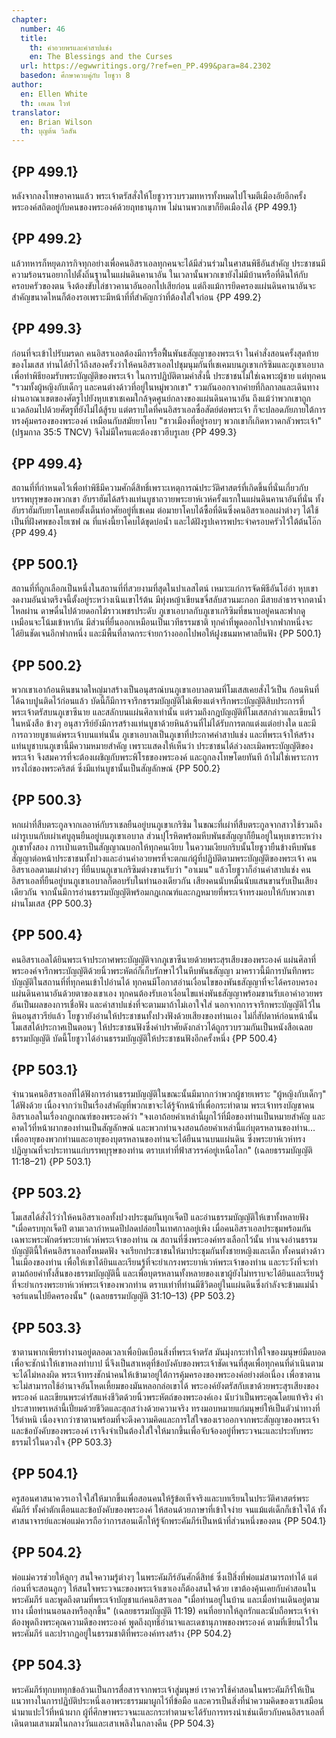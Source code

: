 ```yaml
---
chapter:
  number: 46
  title:
    th: คำอวยพรและคำสาปแช่ง
    en: The Blessings and the Curses
  url: https://egwwritings.org/?ref=en_PP.499&para=84.2302
  basedon: ศึกษาควบคู่กับ โยชูวา 8
author:
  en: Ellen White
  th: เอเลน ไวท์
translator:
  en: Brian Wilson
  th: บุญต้น วิลสัน
---
```


## {PP 499.1}

หลังจากลงโทษอาคานแล้ว พระเจ้าตรัสสั่งให้โยชูวารวบรวมทหารทั้งหมดไปโจมตีเมืองอัยอีกครั้ง พระองค์สถิตอยู่กับคนของพระองค์ด้วยฤทธานุภาพ ไม่นานพวกเขาก็ยึดเมืองได้ {PP 499.1}

## {PP 499.2}

แล้วทหารก็หยุดภารกิจทุกอย่างเพื่อคนอิสราเอลทุกคนจะได้มีส่วนร่วมในศาสนพิธีอันสำคัญ ประชาชนมีความร้อนรนอยากไปตั้งถิ่นฐานในแผ่นดินคานาอัน ในเวลานั้นพวกเขายังไม่มีบ้านหรือที่ดินให้กับครอบครัวของตน จึงต้องขับไล่ชาวคานาอันออกไปเสียก่อน แต่ถึงแม้การยึดครองแผ่นดินคานาอันจะสำคัญขนาดไหนก็ต้องรอเพราะมีหน้าที่ที่สำคัญกว่าที่ต้องใส่ใจก่อน {PP 499.2}

## {PP 499.3}

ก่อนที่จะเข้าไปรับมรดก คนอิสราเอลต้องมีการรื้อฟื้นพันธสัญญาของพระเจ้า ในคำสั่งสอนครั้งสุดท้ายของโมเสส ท่านได้ย้ำไว้ถึงสองครั้งว่าให้คนอิสราเอลไปชุมนุมกันที่เชเคมบนภูเขาเกริซิมและภูเขาเอบาล เพื่อทำพิธียอมรับพระบัญญัติของพระเจ้า ในการปฏิบัติตามคำสั่งนี้ ประชาชนไม่ใช่เฉพาะผู้ชาย แต่ทุกคน "รวมทั้งผู้หญิงกับเด็กๆ และคนต่างด้าวที่อยู่ในหมู่พวกเขา" รวมกันออกจากค่ายที่กิลกาลและเดินทางผ่านอาณาเขตของศัตรูไปยังหุบเขาเชเคมใกล้จุดศูนย์กลางของแผ่นดินคานาอัน ถึงแม้ว่าพวกเขาถูกแวดล้อมไปด้วยศัตรูที่ยังไม่ได้สู้รบ แต่ตราบใดที่คนอิสราเอลซื่อสัตย์ต่อพระเจ้า ก็จะปลอดภัยภายใต้การทรงคุ้มครองของพระองค์ เหมือนกับสมัยยาโคบ "ชาวเมืองที่อยู่รอบๆ พวกเขาก็เกิดหวาดกลัวพระเจ้า" (ปฐมกาล 35:5 TNCV) จึงไม่มีใครแตะต้องชาวฮีบรูเลย {PP 499.3}

## {PP 499.4}

สถานที่ที่กำหนดไว้เพื่อทำพิธีมีความศักดิ์สิทธิ์เพราะเหตุการณ์ประวัติศาสตร์ที่เกิดขึ้นที่นั่นเกี่ยวกับบรรพบุรุษของพวกเขา อับราฮัมได้สร้างแท่นบูชาถวายพระยาห์เวห์ครั้งแรกในแผ่นดินคานาอันที่นั่น ทั้งอับราฮัมกับยาโคบเคยตั้งเต็นท์อาศัยอยู่ที่เชเคม ต่อมายาโคบได้ซื้อที่ดินซึ่งคนอิสราเอลเผ่าต่างๆ ได้ใช้เป็นที่ฝังศพของโยเซฟ ณ ที่แห่งนี้ยาโคบได้ขุดบ่อน้ำ และได้ฝังรูปเคารพประจำครอบครัวไว้ใต้ต้นโอ๊ก {PP 499.4}

## {PP 500.1}

สถานที่ที่ถูกเลือกเป็นหนึ่งในสถานที่ที่สวยงามที่สุดในปาเลสไตน์ เหมาะแก่การจัดพิธีอันโอ่อ่า หุบเขางดงามอันน่าตรึงจนี้ตั้งอยู่ระหว่างเนินเขาไร้ต้น มีทุ่งหญ้าเขียนขจี่สลับสวนมะกอก มีสายลำธารจากตาน้ำไหลผ่าน ดาษดื่นไปด้วยดอกไม้ราวเพชรประดับ ภูเขาเอบาลกับภูเขาเกริซิมที่ขนาบอยู่คนละฟากดูเหมือนจะโน้มเข้าหากัน มีส่วนที่ยื่นออกเหมือนเป็นเวทีธรรมชาติ ทุกคำที่พูดออกไปจากฟากหนึ่งจะได้ยินชัดเจนอีกฟากหนึ่ง และมีพื้นที่ลาดกระจ่ายกว้างออกไปพอให้ฝูงชนมหาศาลยืนฟัง {PP 500.1}

## {PP 500.2}

พวกเขาเอาก้อนหินขนาดใหญ่มาสร้างเป็นอนุสรณ์บนภูเขาเอบาลตามที่โมเสสเคยสั่งไว้เป็น ก้อนหินที่ได้ฉาบปูนติดไว้ก่อนแล้ว บัดนี้ก็มีการจารึกธรรมบัญญัติไม่เพียงแต่จารึกพระบัญญัติสิบประการที่พระเจ้าตรัสบนภูเขาซีนาย และสลักบนแผ่นศิลาเท่านั้น แต่รวมถึงกฎบัญญัติที่โมเสสกล่าวและเขียนไว้ในหนังสือ ข้างๆ อนุสาวรีย์ยังมีการสร้างแท่นบูชาด้วยหินล้วนที่ไม่ได้รับการตกแต่งแต่อย่างใด และมีการถวายบูชาแด่พระเจ้าบนแท่นนั้น ภูเขาเอบาลเป็นภูเขาที่ประกาศคำสาปแช่ง และที่พระเจ้าให้สร้างแท่นบูชาบนภูเขานี้มีความหมายสำคัญ เพราะแสดงให้เห็นว่า ประชาชนได้ล่วงละเมิดพระบัญญัติของพระเจ้า จึงสมควรที่จะต้องเผชิญกับพระพิโรธของพระองค์ และถูกลงโทษโดยทันที ถ้าไม่ใช่เพราะการทรงไถ่ของพระคริสต์ ซึ่งมีแท่นบูชานั้นเป็นสัญลักษณ์ {PP 500.2}

## {PP 500.3}

หกเผ่าที่สืบตระกูลจากเลอาห์กับราเชลยืนอยู่บนภูเขาเกริซิม ในขณะที่เผ่าที่สืบตระกูลจากสาวใช้รวมถึงเผ่ารูเบนกับเผ่าเศบูลุนยืนอยู่บนภูเขาเอบาล ส่วนปุโรหิตพร้อมหีบพันธสัญญาก็ยืนอยู่ในหุบเขาระหว่างภูเขาทั้งสอง การเป่าแตรเป็นสัญญาณบอกให้ทุกคนเงียบ ในความเงียบกริบนั้นโยชูวายืนข้างหีบพันธสัญญาต่อหน้าประชาชนทั้งปวงและอ่านคำอวยพรที่จะตกแก่ผู้ที่ปฏิบัติตามพระบัญญัติของพระเจ้า คนอิสราเอลตามเผ่าต่างๆ ที่ยืนบนภูเขาเกริซิมต่างขานรับว่า "อาเมน" แล้วโยชูวาก็อ่านคำสาปแช่ง คนอิสราเอลที่ยืนอยู่บนภูเขาเอบาลก็ตอบรับในทำนองเดียวกัน เสียงคนนับหมื่นนับแสนขานรับเป็นเสียงเดียวกัน จากนั้นมีการอ่านธรรมบัญญัติพร้อมกฎเกณฑ์และกฎหมายที่พระเจ้าทรงมอบให้กับพวกเขาผ่านโมเสส {PP 500.3}

## {PP 500.4}

คนอิสราเอลได้ยินพระเจ้าประกาศพระบัญญัติจากภูเขาซีนายด้วยพระสุรเสียงของพระองค์ แผ่นศิลาที่พระองค์จารึกพระบัญญัติด้วยนิ้วพระหัตถ์ก็เก็บรักษาไว้ในหีบพันธสัญญา มาคราวนี้มีการบันทึกพระบัญญัติในสถานที่ที่ทุกคนเข้าไปอ่านได้ ทุกคนมีโอกาสอ่านเงื่อนไขของพันธสัญญาที่จะได้ครอบครองแผ่นดินคานาอันด้วยตาของเขาเอง ทุกคนต้องรับเอาเงื่อนไขแห่งพันธสัญญาพร้อมขานรับเอาคำอวยพรอันเป็นผลของการเชื่อฟัง และคำสาปแช่งที่จะตามมาถ้าไม่เอาใจใส่ นอกจากการจารึกพระบัญญัติไว้ในหินอนุสาวรีย์แล้ว โยชูวายังอ่านให้ประชาชนทั้งปวงฟังด้วยเสียงของท่านเอง ไม่กี่สัปดาห์ก่อนหน้านั้นโมเสสได้ประกาศเป็นตอนๆ ให้ประชาชนฟังซึ่งคำปราศัยดังกล่าวได้ถูกรวบรวมกันเป็นหนังสือเฉลยธรรมบัญญัติ บัดนี้โยชูวาได้อ่านธรรมบัญญัติให้ประชาชนฟังอีกครั้งหนึ่ง {PP 500.4}

## {PP 503.1}

จำนวนคนอิสราเอลที่ได้ฟังการอ่านธรรมบัญญัติในขณะนั้นมีมากกว่าพวกผู้ชายเพราะ "ผู้หญิงกับเด็กๆ" ได้ฟังด้วย เนื่องจากว่าเป็นเรื่องสำคัญที่พวกเขาจะได้รู้จักหน้าที่เพื่อกระทำตาม พระเจ้าทรงบัญชาคนอิสราเอลในเรื่องกฎเกณฑ์ของพระองค์ว่า "จงเอาถ้อยคำเหล่านี้ผูกไว้ที่มือของท่านเป็นหมายสำคัญ และคาดไว้ที่หน้าผากของท่านเป็นสัญลักษณ์ และพวกท่านจงสอนถ้อยคำเหล่านี้แก่บุตรหลานของท่าน…เพื่ออายุของพวกท่านและอายุของบุตรหลานของท่านจะได้ยืนนานบนแผ่นดิน ซึ่งพระยาห์เวห์ทรงปฏิญาณที่จะประทานแก่บรรพบุรุษของท่าน ตราบเท่าที่ฟ้าสวรรค์อยู่เหนือโลก" (เฉลยธรรมบัญญัติ 11:18–21) {PP 503.1}

## {PP 503.2}

โมเสสได้สั่งไว้ว่าให้คนอิสราเอลทั้งปวงประชุมกันทุกเจ็ดปี และอ่านธรรมบัญญัติให้เขาทั้งหลายฟัง "เมื่อครบทุกเจ็ดปี ตามเวลากำหนดปีปลดปล่อยในเทศกาลอยู่เพิง เมื่อคนอิสราเอลประชุมพร้อมกันเฉพาะพระพักตร์พระยาห์เวห์พระเจ้าของท่าน ณ สถานที่ซึ่งพระองค์ทรงเลือกไว้นั้น ท่านจงอ่านธรรมบัญญัตินี้ให้คนอิสราเอลทั้งหมดฟัง จงเรียกประชาชนให้มาประชุมกันทั้งชายหญิงและเด็ก ทั้งคนต่างด้าวในเมืองของท่าน เพื่อให้เขาได้ยินและเรียนรู้ที่จะยำเกรงพระยาห์เวห์พระเจ้าของท่าน และระวังที่จะทำตามถ้อยคำทั้งสิ้นของธรรมบัญญัตินี้ และเพื่อบุตรหลานทั้งหลายของเขาผู้ยังไม่ทราบจะได้ยินและเรียนรู้ที่จะยำเกรงพระยาห์เวห์พระเจ้าของพวกท่าน ตราบเท่าที่ท่านมีชีวิตอยู่ในแผ่นดินซึ่งกำลังจะข้ามแม่น้ำจอร์แดนไปยึดครองนั้น" (เฉลยธรรมบัญญัติ 31:10–13) {PP 503.2}

## {PP 503.3}

ซาตานพากเพียรทำงานอยู่ตลอดเวลาเพื่อบิดเบือนสิ่งที่พระเจ้าตรัส มันมุ่งกระทำให้ใจของมนุษย์มืดบอดเพื่อจะชักนำให้เขาหลงทำบาป นี่จึงเป็นสาเหตุที่ข้อบังคับของพระเจ้าชัดเจนที่สุดเพื่อทุกคนที่ดำเนินตามจะได้ไม่หลงผิด พระเจ้าทรงชักนำคนให้เข้ามาอยู่ใต้การคุ้มครองของพระองค์อย่างต่อเนื่อง เพื่อซาตานจะไม่สามารถใช้อำนาจอันโหดเหี้ยมของมันหลอกล่อเขาได้ พระองค์ยังตรัสกับเขาด้วยพระสุรเสียงของพระองค์ และเขียนพระดำรัสแห่งชีวิตด้วยนิ้วพระหัตถ์ของพระองค์เอง นับว่าเป็นพระคุณโดยแท้จริง คำประสาทพรเหล่านี้เปี่ยมด้วยชีวิตและสุกสว่างด้วยความจริง ทรงมอบหมายแก่มนุษย์ให้เป็นตัวนำทางที่ไร้ตำหนิ เนื่องจากว่าซาตานพร้อมที่จะดึงความคิดและการใส่ใจของเราออกจากพระสัญญาของพระเจ้าและข้อบังคับของพระองค์ เราจึงจำเป็นต้องใส่ใจให้มากขึ้นเพื่อจับจ้องอยู่ที่พระวจนะและประทับพระธรรมไว้ในดวงใจ {PP 503.3}

## {PP 504.1}

ครูสอนศาสนาควรเอาใจใส่ให้มากขึ้นเพื่อสอนคนให้รู้ข้อเท็จจริงและบทเรียนในประวัติศาสตร์พระคัมภีร์ ทั้งคำตักเตือนและข้อบังคับของพระองค์ ให้สอนด้วยภาษาที่เข้าใจง่าย จนแม้แต่เด็กก็เข้าใจได้ ทั้งศาสนาจารย์และพ่อแม่ควรถือว่าการสอนเด็กให้รู้จักพระคัมภีร์เป็นหน้าที่ส่วนหนึ่งของตน {PP 504.1}

## {PP 504.2}

พ่อแม่ควรช่วยให้ลูกๆ สนใจความรู้ต่างๆ ในพระคัมภีร์อันศักดิ์สิทธ์ ซึ่งเป็สิ่งที่พ่อแม่สามารถทำได้ แต่ก่อนที่จะสอนลูกๆ ให้สนใจพระวจนะของพระเจ้าเขาเองก็ต้องสนใจด้วย เขาต้องคุ้นเคยกับคำสอนในพระคัมภีร์ และพูดถึงตามที่พระเจ้าบัญชาแก่คนอิสราเอล "เมื่อท่านอยู่ในบ้าน และเมื่อท่านเดินอยู่ตามทาง เมื่อท่านนอนลงหรือลุกขึ้น" (เฉลยธรรมบัญญัติ 11:19) คนที่อยากให้ลูกรักและนับถือพระเจ้าจำต้องพูดถึงพระคุณความดีของพระองค์ พูดถึงฤทธิ์อำนาจและเดชานุภาพของพระองค์ ตามที่เขียนไว้ในพระคัมภีร์ และปรากฏอยู่ในธรรมชาติที่พระองค์ทรงสร้าง {PP 504.2}

## {PP 504.3}

พระคัมภีร์ทุกบททุกข้อล้วนเป็นการสื่อสารจากพระเจ้าสู่มนุษย์ เราควรใช้คำสอนในพระคัมภีร์ให้เป็นแนวทางในการปฏิบัติประหนึ่งเอาพระธรรมมาผูกไว้ที่ข้อมือ และควรเป็นสิ่งที่นำความคิดของเราเสมือนนำมาแปะไว้ที่หน้าผาก ผู้ที่ศึกษาพระวจนะและกระทำตามจะได้รับการทรงนำเช่นเดียวกับคนอิสราเอลที่เดินตามเสาเมฆในกลางวันและเสาเพลิงในกลางคืน {PP 504.3}